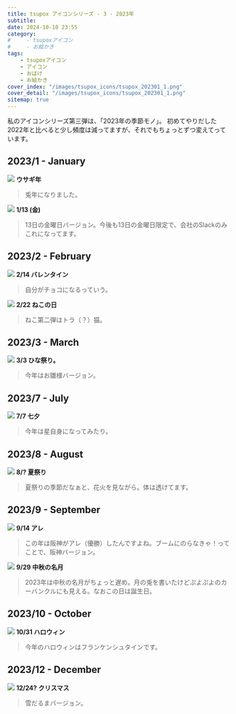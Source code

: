 ```yaml
---
title: tsupox アイコンシリーズ - 3 - 2023年
subtitle:
date: 2024-10-10 23:55
category:
#     - tsupoxアイコン
#     - お絵かき
tags:
    - tsupoxアイコン
    - アイコン
    - おばけ
    - お絵かき
cover_index: "/images/tsupox_icons/tsupox_202301_1.png"
cover_detail: "/images/tsupox_icons/tsupox_202301_1.png"
sitemap: true
---
```


私のアイコンシリーズ第三弾は、「2023年の季節モノ」。
初めてやりだした2022年と比べると少し頻度は減ってますが、それでもちょっとずつ変えてっています。

## 2023/1 - January

<div class="tiles">
    <article><span class="post-image"><img src="/images/tsupox_icons/tsupox_202301_1.png"></span>
    <strong>ウサギ年</strong>
    <blockquote>
    兎年になりました。
    </blockquote></article>
    <article><span class="post-image"><img src="/images/tsupox_icons/tsupox_202301_2.png"></span>
    <strong>1/13 (金)</strong>
    <blockquote>
    13日の金曜日バージョン。今後も13日の金曜日限定で、会社のSlackのみこれになってます。
    </blockquote></article>
</div>

## 2023/2 - February

<div class="tiles">
    <article><span class="post-image"><img src="/images/tsupox_icons/tsupox_202302_1.png"></span>
    <strong>2/14 バレンタイン</strong>
    <blockquote>
    自分がチョコになるっていう。
    </blockquote></article>
    <article><span class="post-image"><img src="/images/tsupox_icons/tsupox_202302_2.png"></span>
    <strong>2/22 ねこの日</strong>
    <blockquote>
    ねこ第二弾はトラ（？）猫。
    </blockquote></article>
</div>

## 2023/3 - March

<div class="tiles">
    <article><span class="post-image"><img src="/images/tsupox_icons/tsupox_202303_1.png"></span>
    <strong>3/3 ひな祭り。</strong>
    <blockquote>
    今年はお雛様バージョン。
    </blockquote></article>
</div>

## 2023/7 - July

<div class="tiles">
    <article><span class="post-image"><img src="/images/tsupox_icons/tsupox_202307_1.png"></span>
    <strong>7/7 七夕</strong>
    <blockquote>
    今年は星自身になってみたり。
    </blockquote></article>
</div>

## 2023/8 - August

<div class="tiles">
    <article><span class="post-image"><img src="/images/tsupox_icons/tsupox_202308_1.png"></span>
    <strong>8/? 夏祭り</strong>
    <blockquote>
    夏祭りの季節だなぁと、花火を見ながら。体は透けてます。
    </blockquote></article>
</div>

## 2023/9 - September

<div class="tiles">
    <article><span class="post-image"><img src="/images/tsupox_icons/tsupox_202309_1.png"></span>
    <strong>9/14 アレ</strong>
    <blockquote>
    この年は阪神がアレ（優勝）したんですよね。ブームにのらなきゃ！ってことで、阪神バージョン。
    </blockquote></article>
    <article><span class="post-image"><img src="/images/tsupox_icons/tsupox_202309_2.png"></span>
    <strong>9/29 中秋の名月</strong>
    <blockquote>
    2023年は中秋の名月がちょっと遅め。月の兎を書いたけどぷよぷよのカーバンクルにも見える。なおこの日は誕生日。
    </blockquote></article>
</div>

## 2023/10 - October

<div class="tiles">
    <article><span class="post-image"><img src="/images/tsupox_icons/tsupox_202310_1.png"></span>
    <strong>10/31 ハロウィン</strong>
    <blockquote>
    今年のハロウィンはフランケンシュタインです。
    </blockquote></article>
</div>

## 2023/12 - December

<div class="tiles">
    <article><span class="post-image"><img src="/images/tsupox_icons/tsupox_202312_1.png"></span>
    <strong>12/24? クリスマス</strong>
    <blockquote>
    雪だるまバージョン。
    </blockquote></article>
</div>


